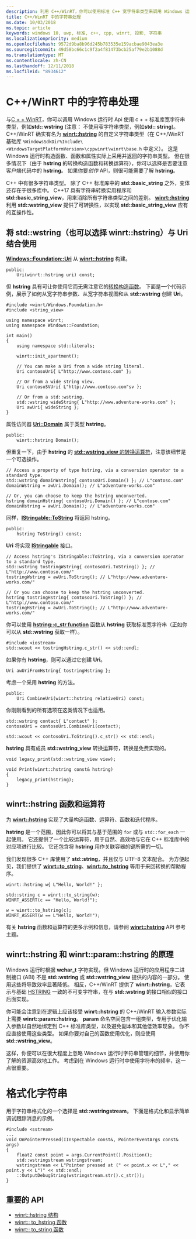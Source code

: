 ```yaml
---
description: 利用 C++/WinRT，你可以使用标准 C++ 宽字符串类型来调用 Windows 运行时 API，或者也可以使用 winrt::hstring 类型。
title: C++/WinRT 中的字符串处理
ms.date: 10/03/2018
ms.topic: article
keywords: windows 10, uwp, 标准, c++, cpp, winrt, 投影, 字符串
ms.localizationpriority: medium
ms.openlocfilehash: 9572d9ba8b96d245b783535e159acbae9043ea3e
ms.sourcegitcommit: 49d58bc66c1c9f2a4f81473bcb25af79e2b1088d
ms.translationtype: MT
ms.contentlocale: zh-CN
ms.lasthandoff: 12/11/2018
ms.locfileid: "8934612"
---
```

# <a name="string-handling-in-cwinrt"></a>C++/WinRT 中的字符串处理

与[C + + WinRT](/windows/uwp/cpp-and-winrt-apis/intro-to-using-cpp-with-winrt)，你可以调用 Windows 运行时 Api 使用 c + + 标准库宽字符串类型，例如**std:: wstring** (注意： 不使用窄字符串类型，例如**std:: string**)。 C++/WinRT 确实有名为 [**winrt::hstring**](/uwp/cpp-ref-for-winrt/hstring) 的自定义字符串类型（在 C++/WinRT 基础库 `%WindowsSdkDir%Include\<WindowsTargetPlatformVersion>\cppwinrt\winrt\base.h` 中定义）。 这是 Windows 运行时构造函数、函数和属性实际上采用并返回的字符串类型。 但在很多情况下（由于 **hstring** 的转换构造函数和转换运算符），你可以选择是否要注意客户端代码中的 **hstring**。 如果你要*创作* API，则很可能需要了解 **hstring**。

C++ 中有很多字符串类型。 除了 C++ 标准库中的 **std::basic_string** 之外，变体还存在于很多库中。 C++17 具有字符串转换实用程序和 **std::basic_string_view**，用来消除所有字符串类型之间的差别。  [**winrt::hstring**](/uwp/cpp-ref-for-winrt/hstring) 利用 **std::wstring_view** 提供了可转换性，以实现 **std::basic_string_view** 应有的互操作性。

## <a name="using-stdwstring-and-optionally-winrthstring-with-uri"></a>将 **std::wstring**（也可以选择 **winrt::hstring**）与 **Uri** 结合使用
[**Windows::Foundation::Uri**](/uwp/api/windows.foundation.uri) 从 [**winrt::hstring**](/uwp/cpp-ref-for-winrt/hstring) 构建。

```cppwinrt
public:
    Uri(winrt::hstring uri) const;
```

但 **hstring** 具有可让你使用它而无需注意它的[转换构造函数](/uwp/api/windows.foundation.uri#hstringhstring-constructor)。 下面是一个代码示例，展示了如何从宽字符串参数、从宽字符串视图和从 **std::wstring** 创建 **Uri**。

```cppwinrt
#include <winrt/Windows.Foundation.h>
#include <string_view>

using namespace winrt;
using namespace Windows::Foundation;

int main()
{
    using namespace std::literals;

    winrt::init_apartment();

    // You can make a Uri from a wide string literal.
    Uri contosoUri{ L"http://www.contoso.com" };

    // Or from a wide string view.
    Uri contosoSVUri{ L"http://www.contoso.com"sv };

    // Or from a std::wstring.
    std::wstring wideString{ L"http://www.adventure-works.com" };
    Uri awUri{ wideString };
}
```

属性访问器 [**Uri::Domain**](https://docs.microsoft.com/uwp/api/windows.foundation.uri.Domain) 属于类型 **hstring**。

```cppwinrt
public:
    winrt::hstring Domain();
```

但重复一下，由于 **hstring** 的 [**std::wstring_view** 的转换运算符](/uwp/api/hstring#hstringoperator-stdwstringview)，注意该细节是一个可选操作。

```cppwinrt
// Access a property of type hstring, via a conversion operator to a standard type.
std::wstring domainWstring{ contosoUri.Domain() }; // L"contoso.com"
domainWstring = awUri.Domain(); // L"adventure-works.com"

// Or, you can choose to keep the hstring unconverted.
hstring domainHstring{ contosoUri.Domain() }; // L"contoso.com"
domainHstring = awUri.Domain(); // L"adventure-works.com"
```

同样，[**IStringable::ToString**](https://msdn.microsoft.com/library/windows/desktop/dn302136) 将返回 hstring。

```cppwinrt
public:
    hstring ToString() const;
```

**Uri** 将实现 [**IStringable**](https://msdn.microsoft.com/library/windows/desktop/dn302135) 接口。

```cppwinrt
// Access hstring's IStringable::ToString, via a conversion operator to a standard type.
std::wstring tostringWstring{ contosoUri.ToString() }; // L"http://www.contoso.com/"
tostringWstring = awUri.ToString(); // L"http://www.adventure-works.com/"

// Or you can choose to keep the hstring unconverted.
hstring tostringHstring{ contosoUri.ToString() }; // L"http://www.contoso.com/"
tostringHstring = awUri.ToString(); // L"http://www.adventure-works.com/"
```

你可以使用 [**hstring::c_str function**](/uwp/api/windows.foundation.uri#hstringcstr-function) 函数从 **hstring** 获取标准宽字符串（正如你可以从 **std::wstring** 获取一样）。

```cppwinrt
#include <iostream>
std::wcout << tostringHstring.c_str() << std::endl;
```
如果你有 **hstring**，则可以通过它创建 **Uri**。

```cppwinrt
Uri awUriFromHstring{ tostringHstring };
```

考虑一个采用 **hstring** 的方法。

```cppwinrt
public:
    Uri CombineUri(winrt::hstring relativeUri) const;
```

你刚刚看到的所有选项在这类情况下也适用。

```cppwinrt
std::wstring contact{ L"contact" };
contosoUri = contosoUri.CombineUri(contact);
    
std::wcout << contosoUri.ToString().c_str() << std::endl;
```

**hstring** 具有成员 **std::wstring_view** 转换运算符，转换是免费实现的。

```cppwinrt
void legacy_print(std::wstring_view view);

void Print(winrt::hstring const& hstring)
{
    legacy_print(hstring);
}
```

## <a name="winrthstring-functions-and-operators"></a>**winrt::hstring** 函数和运算符
为 [**winrt::hstring**](/uwp/cpp-ref-for-winrt/hstring) 实现了大量构造函数、运算符、函数和迭代程序。

**hstring** 是一个范围，因此你可以将其与基于范围的 `for` 或与 `std::for_each` 一起使用。 它还提供了一个比较运算符，用于自然、高效地与它在 C++ 标准库中的对应项进行比较。 它还包含将 **hstring** 用作关联容器的键所需的一切。

我们发现很多 C++ 库使用了 **std::string**，并且仅与 UTF-8 文本配合。 为方便起见，我们提供了 [**winrt::to_string**](/uwp/cpp-ref-for-winrt/to-string)、[**winrt::to_hstring**](/uwp/cpp-ref-for-winrt/to-hstring) 等用于来回转换的帮助程序。

```cppwinrt
winrt::hstring w{ L"Hello, World!" };

std::string c = winrt::to_string(w);
WINRT_ASSERT(c == "Hello, World!");

w = winrt::to_hstring(c);
WINRT_ASSERT(w == L"Hello, World!");
```

有关 **hstring** 函数和运算符的更多示例和信息，请参阅 [**winrt::hstring**](/uwp/cpp-ref-for-winrt/hstring) API 参考主题。

## <a name="the-rationale-for-winrthstring-and-winrtparamhstring"></a>**winrt::hstring** 和 **winrt::param::hstring** 的原理
Windows 运行时根据 **wchar_t** 字符实现，但 Windows 运行时的应用程序二进制接口 (ABI) 不是 **std::wstring** 或 **std::wstring_view** 提供的内容的一部分。 使用这些将导致效率显著降低。 相反，C++/WinRT 提供了 **winrt::hstring**，它表示与基础 [HSTRING](https://msdn.microsoft.com/library/windows/desktop/br205775) 一致的不可变字符串，在与 **std::wstring** 的接口相似的接口后面实现。 

你可能会注意到在逻辑上应该接受 **winrt::hstring** 的 C++/WinRT 输入参数实际上需要 **winrt::param::hstring**。 **param** 命名空间包含一组类型，专用于优化输入参数以自然地绑定到 C++ 标准库类型，以及避免副本和其他低效率现象。 你不应直接使用这些类型。 如果你要对自己的函数使用优化，则应使用 **std::wstring_view**。

这样，你便可以在很大程度上忽略 Windows 运行时字符串管理的细节，并使用你了解的资源高效地工作。 考虑到在 Windows 运行时中使用字符串的频率，这一点很重要。

# <a name="formatting-strings"></a>格式化字符串
用于字符串格式化的一个选择是 **std::wstringstream**。 下面是格式化和显示简单调试跟踪消息的示例。

```cppwinrt
#include <sstream>
...
void OnPointerPressed(IInspectable const&, PointerEventArgs const& args)
{
    float2 const point = args.CurrentPoint().Position();
    std::wstringstream wstringstream;
    wstringstream << L"Pointer pressed at (" << point.x << L"," << point.y << L")" << std::endl;
    ::OutputDebugString(wstringstream.str().c_str());
}
```

## <a name="important-apis"></a>重要的 API
* [winrt::hstring 结构](/uwp/cpp-ref-for-winrt/hstring)
* [winrt:: to_hstring 函数](/uwp/cpp-ref-for-winrt/to-hstring)
* [winrt:: to_string 函数](/uwp/cpp-ref-for-winrt/to-string)
